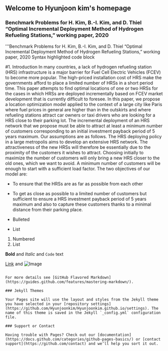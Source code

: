 ## Welcome to Hyunjoon kim's homepage

### Benchmark Problems for H. Kim, B.-I. Kim, and D. Thiel “Optimal Incremental Deployment Method of Hydrogen Refueling Stations,” working paper, 2020

'''Benchmark Problems for H. Kim, B.-I. Kim, and D. Thiel “Optimal Incremental Deployment Method of Hydrogen Refueling Stations,” working paper, 2020
Syntax highlighted code block

#1.	Introduction
In many countries, a lack of hydrogen refueling station (HRS) infrastructure is a major barrier for Fuel Cell Electric Vehicles (FCEV) to become more popular. The high-priced installation cost of HRS make the governments afford to place a limited number of HRSs in a short period time. This paper attempts to find optimal locations of one or two HRSs for the cases in which HRSs are deployed incrementally based on FCEV market development that is currently difficult to foresee. 
In this paper, we propose a location optimization model applied to the context of a large city like Paris where fuel prices in general are higher than in the outskirts and where refueling stations attract car owners or taxi drivers who are looking for a HRS close to their parking lot. The incremental deployment of an HRS network that we propose must be able to attract at least a minimum number of customers corresponding to an initial investment payback period of 5 years maximum.
Our assumptions are as follows. The HRS deploying policy in a large metropolis aims to develop an extensive HRS network. The attractiveness of the new HRSs will therefore be essentially due to the proximity of the customers it wishes to attract. Choosing initially to maximize the number of customers will only bring a new HRS closer to the old ones, which we want to avoid. A minimum number of customers will be enough to start with a sufficient load factor. The two objectives of our model are:
- To ensure that the HRSs are as far as possible from each other
- To get as close as possible to a limited number of customers but sufficient to ensure a HRS investment payback period of 5 years maximum and also to capture these customers thanks to a minimal distance from their parking place.

- Bulleted
- List

1. Numbered
2. List

**Bold** and _Italic_ and `Code` text

[Link](url) and ![Image](src)
```

For more details see [GitHub Flavored Markdown](https://guides.github.com/features/mastering-markdown/).

### Jekyll Themes

Your Pages site will use the layout and styles from the Jekyll theme you have selected in your [repository settings](https://github.com/Hyunjoonkim/Hyunjoonkim.github.io/settings). The name of this theme is saved in the Jekyll `_config.yml` configuration file.

### Support or Contact

Having trouble with Pages? Check out our [documentation](https://docs.github.com/categories/github-pages-basics/) or [contact support](https://github.com/contact) and we’ll help you sort it out.
